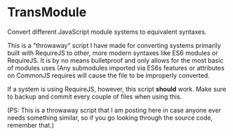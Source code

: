 # TransModule
Convert different JavaScript module systems to equivalent syntaxes.

This is a "throwaway" script I have made for converting systems primarily built with RequireJS to other, more modern syntaxes
like ES6 modules or RequireJS. It is by no means bulletproof and only allows for the most basic of modules uses (Any submodules
imported via ES6s features or attributes on CommonJS requires will cause the file to be improperly converted. 

If a system is using RequireJS, however, this script __should__ work. Make sure to backup and commit every couple of files
when using this.

(PS: This is a throwaway script that I am posting here in case anyone ever needs something similar, so if you go looking
through the source code, remember that.)
